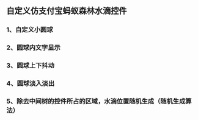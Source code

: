 ## 自定义仿支付宝蚂蚁森林水滴控件

### 1、自定义小圆球

### 2、圆球内文字显示

### 3、圆球上下抖动

### 4、圆球淡入淡出

### 5、除去中间树的控件所占的区域，水滴位置随机生成（随机生成算法）